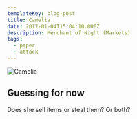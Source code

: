 ```yaml
---
templateKey: blog-post
title: Camelia
date: 2017-01-04T15:04:10.000Z
description: Merchant of Night (Markets)
tags:
  - paper
  - attack
---
```

![Camelia](/img/Camelia.png)

## Guessing for now

Does she sell items or steal them? Or both?